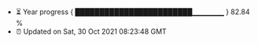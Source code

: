 - ⏳ Year progress { ████████████████████████▁▁▁▁▁▁ } 82.84 %
- ⏰ Updated on Sat, 30 Oct 2021 08:23:48 GMT

